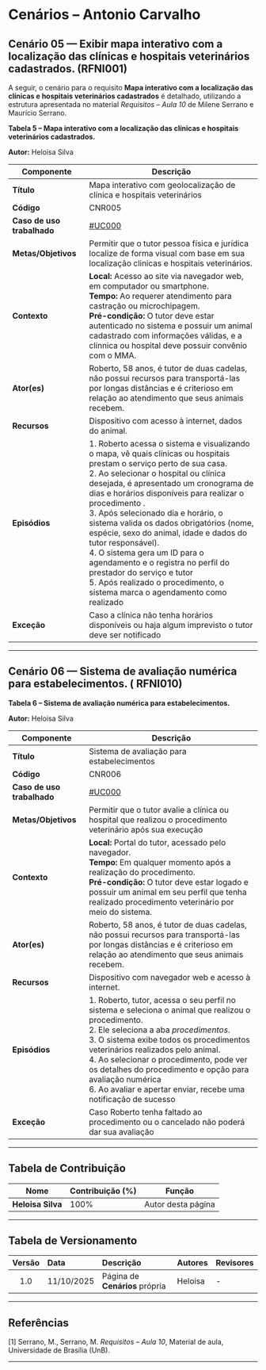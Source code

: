 # Cenários – Antonio Carvalho

## Cenário 05 —	Exibir mapa interativo com a localização das clínicas e hospitais veterinários cadastrados. (RFNI001)


<a id="cnr005"></a>

A seguir, o cenário para o requisito **Mapa interativo com a localização das clínicas e hospitais veterinários cadastrados** é detalhado, utilizando a estrutura apresentada no material *Requisitos – Aula 10* de Milene Serrano e Maurício Serrano.  

**Tabela 5 –  Mapa interativo com a localização das clínicas e hospitais veterinários cadastrados.**  

**Autor:** Heloisa Silva

| **Componente** | **Descrição** |
|----------------|----------------|
| **Título** | Mapa interativo com geolocalização de clínica e hospitais veterinários |
| **Código** | CNR005 |
| **Caso de uso trabalhado** | [#UC000](...)|
| **Metas/Objetivos** | Permitir que o tutor pessoa física e jurídica localize de forma visual com base em sua localização clinicas e hospitais veterinários. |
| **Contexto** | **Local:** Acesso ao site via navegador web, em computador ou smartphone.<br>**Tempo:** Ao requerer atendimento para castração ou microchipagem.<br>**Pré-condição:** O tutor deve estar autenticado no sistema e possuir um animal cadastrado com informações válidas, e a clínnica ou hospital deve possuir convênio com o MMA. |
| **Ator(es)** | Roberto, 58 anos, é tutor de duas cadelas, não possui recursos para transportá-las por longas distâncias e é criterioso em relação ao atendimento que seus animais recebem. |
| **Recursos** | Dispositivo com acesso à internet, dados do animal. |
| **Episódios** | 1. Roberto acessa o sistema e visualizando o mapa, vê quais clínicas ou hospitais prestam o serviço perto de sua casa. <br> 2. Ao selecionar o hospital ou clínica desejada, é apresentado um cronograma de dias e horários disponíveis para realizar o procedimento . <br> 3. Após selecionado dia e horário, o sistema valida os dados obrigatórios (nome, espécie, sexo do animal, idade e dados do tutor responsável). <br> 4. O sistema gera um ID para o agendamento e o registra no perfil do prestador do serviço e tutor <br> 5. Após realizado o procedimento, o sistema marca o agendamento como realizado |
| **Exceção** | Caso a clínica não tenha horários disponíveis ou haja algum imprevisto o tutor deve ser notificado |

---

## Cenário 06 — Sistema de avaliação numérica para estabelecimentos. ( RFNI010)

<a id="cnr006"></a>

**Tabela 6 –  Sistema de avaliação numérica para estabelecimentos.**  

**Autor:** Heloisa Silva

| **Componente** | **Descrição** |
|----------------|----------------|
| **Título** | Sistema de avaliação para estabelecimentos |
| **Código** | CNR006 |
| **Caso de uso trabalhado** | [#UC000](...)|
| **Metas/Objetivos** | Permitir que o tutor avalie a clínica ou hospital que realizou o procedimento veterinário após sua execução |
| **Contexto** | **Local:** Portal do tutor, acessado pelo navegador.<br>**Tempo:** Em qualquer momento após a realização do procedimento.<br>**Pré-condição:** O tutor deve estar logado e possuir um animal em seu perfil que tenha realizado procedimento veterinário por meio do sistema. |
| **Ator(es)** | Roberto, 58 anos, é tutor de duas cadelas, não possui recursos para transportá-las por longas distâncias e é criterioso em relação ao atendimento que seus animais recebem. |
| **Recursos** | Dispositivo com navegador web e acesso à internet. |
| **Episódios** | 1. Roberto, tutor, acessa o seu perfil no sistema e seleciona o animal que realizou o procedimento. <br> 2. Ele seleciona a aba *procedimentos*. <br> 3. O sistema exibe todos os procedimentos veterinários realizados pelo animal. <br> 4. Ao selecionar o procedimento, pode ver os detalhes do procedimento e opção para avaliação numérica <br> 6. Ao avaliar e apertar enviar, recebe uma notificação de sucesso |
| **Exceção** | Caso Roberto tenha faltado ao procedimento ou o cancelado não poderá dar sua avaliação |

---

## Tabela de Contribuição

| Nome | Contribuição (%) | Função |
|------|------------------|--------|
| **Heloisa Silva** | 100% | Autor desta página |

---

## Tabela de Versionamento

| Versão | Data | Descrição | Autores | Revisores |
|:------:|:-----------|:-------------------------------------------|:--------|:-----------|
| 1.0 | 11/10/2025 | Página de **Cenários** própria | Heloisa | - |

---

## Referências  

[1] Serrano, M., Serrano, M. *Requisitos – Aula 10*, Material de aula, Universidade de Brasília (UnB).

---